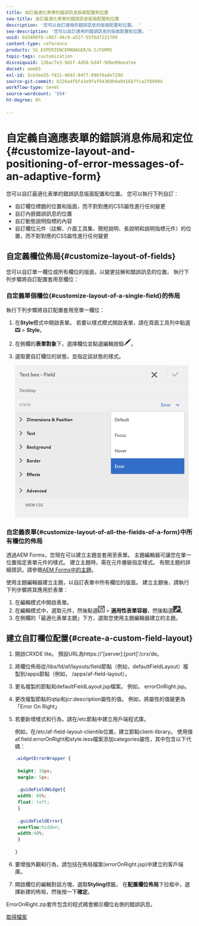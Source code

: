 ```yaml
---
title: 自訂最適化表單的錯誤訊息版面配置和位置
seo-title: 自訂最適化表單的錯誤訊息版面配置和位置
description: '您可以自訂適用的錯誤訊息的版面配置和位置。 '
seo-description: '您可以自訂適用的錯誤訊息的版面配置和位置。 '
uuid: 6d3490f6-c867-44c9-a527-55f6d7221f99
content-type: reference
products: SG_EXPERIENCEMANAGER/6.5/FORMS
topic-tags: customization
discoiquuid: 136ac7e3-9d1f-4d58-bd4f-9dbe09eeafee
docset: aem65
exl-id: 5cb3ee55-f411-4692-84f7-89bf6ade729d
source-git-commit: b220adf6fa3e9faf94389b9a9416b7fca2f89d9d
workflow-type: tm+mt
source-wordcount: '554'
ht-degree: 0%

---
```


# 自定義自適應表單的錯誤消息佈局和定位{#customize-layout-and-positioning-of-error-messages-of-an-adaptive-form}

您可以自訂最適化表單的錯誤訊息版面配置和位置。 您可以執行下列自訂：

* 自訂欄位標題的位置和版面，而不對對應的CSS屬性進行任何變更
* 自訂內嵌錯誤訊息的位置
* 自訂動態說明指標的內容
* 自訂欄位元件（註解、介面工具集、簡短說明、長說明和說明指標元件）的位置，而不對對應的CSS屬性進行任何變更

## 自定義欄位佈局{#customize-layout-of-fields}

您可以自訂單一欄位或所有欄位的版面，以變更註解和錯誤訊息的位置。 執行下列步驟將自訂配置套用至欄位：

### 自定義單個欄位{#customize-layout-of-a-single-field}的佈局

執行下列步驟將自訂配置套用至單一欄位：

1. 在&#x200B;**Style**&#x200B;模式中開啟表單。 若要以樣式模式開啟表單，請在頁面工具列中點選![Canvas-drop-down](assets/canvas-drop-down.png) > **Style**。
1. 在側欄的&#x200B;**表單對象**&#x200B;下，選擇欄位並點選編輯按鈕![edit-button](assets/edit-button.png)。
1. 選取要自訂欄位的狀態，並指定該狀態的樣式。

   ![指定欄位的內嵌樣式](assets/edit-error-state.png)

### 自定義表單{#customize-layout-of-all-the-fields-of-a-form}中所有欄位的佈局

透過AEM Forms，您現在可以建立主題並套用至表單。 主題編輯器可讓您在單一位置指定表單元件的樣式。 建立主題時，需在元件層級指定樣式。 有關主題的詳細資訊，請參閱[AEM Forms中的主題](../../forms/using/themes.md)。

使用主題編輯器建立主題，以自訂表單中所有欄位的版面。 建立主題後，請執行下列步驟將其應用於表單：

1. 在編輯模式中開啟表單。
1. 在編輯模式中，選取元件，然後點選![欄位層級](assets/field-level.png) > **適用性表單容器**，然後點選![cmppr](assets/cmppr.png)。
1. 在側欄的「最適化表單主題」下方，選取您使用主題編輯器建立的主題。

## 建立自訂欄位配置{#create-a-custom-field-layout}

1. 開啟CRXDE lite。 預設URL為https://&#39;[server]:[port]&#39;/crx/de。
1. 將欄位佈局從/libs/fd/af/layouts/field節點（例如，defaultFieldLayout）複製到/apps節點（例如， /apps/af-field-layout）。
1. 更名複製的節點和defaultFieldLayout.jsp檔案。 例如， errorOnRight.jsp。

1. 更改複製節點的qtip和jcr:description屬性的值。 例如，將屬性的值變更為「Error On Right」

1. 若要新增樣式和行為，請在/etc節點中建立用戶端程式庫。

   例如，在/etc/af-field-layout-clientlib位置，建立節點client-library。 使用值af.field.errorOnRight和style.less檔案添加categories屬性，其中包含以下代碼：

   ```css
   .widgetErrorWrapper {
   
    height: 38px;
    margin: 5px;
   
    .guideFieldWidget{
    width: 60%;
    float: left; 
    }
   
    .guideFieldError{
    overflow:hidden;
    width:40%; 
    }
   
   }
   ```

1. 要增強外觀和行為，請包括在佈局檔案(errorOnRight.jsp)中建立的客戶端庫。
1. 開啟欄位的編輯對話方塊，選取&#x200B;**Styling**&#x200B;標籤。 在&#x200B;**配置欄位佈局**&#x200B;下拉框中，選擇新建的佈局，然後按一下&#x200B;**確定**。

ErrorOnRight.zip套件包含的程式碼會顯示欄位右側的錯誤訊息。

[取得檔案](assets/erroronright.zip)
